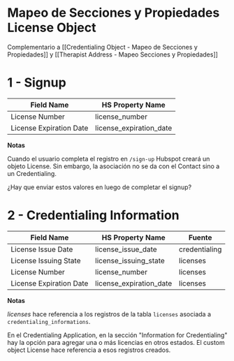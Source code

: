 # Mapeo de Secciones y Propiedades License Object

Complementario a [[Credentialing Object - Mapeo de Secciones y Propiedades]] y [[Therapist Address - Mapeo Secciones y Propiedades]]

# 1 - Signup

| Field Name               | HS Property Name        |
|--------------------------|-------------------------|
| License Number           | license_number          |
| License Expiration Date  | license_expiration_date |

**Notas**

Cuando el usuario completa el registro en `/sign-up` Hubspot creará un objeto License. Sin embargo, la asociación no se da con el Contact sino a un Credentialing.

¿Hay que enviar estos valores en luego de completar el signup?

# 2 - Credentialing Information

| Field Name               | HS Property Name        | Fuente        |
|--------------------------|-------------------------|---------------|
| License Issue Date       | license_issue_date      | credentialing |
| License Issuing State    | license_issuing_state   | licenses      |
| License Number           | license_number          | licenses      |
| License Expiration Date  | license_expiration_date | licenses      |

**Notas**

*licenses* hace referencia a los registros de la tabla `licenses` asociada a `credentialing_informations`.

En el Credentialing Application, en la sección "Information for Credentialing" hay la opción para agregar una o más licencias en otros estados. El custom object License hace referencia a esos registros creados.